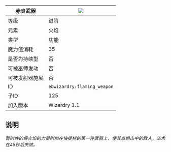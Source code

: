 | 赤炎武器 |![](https://github.com/Electroblob77/Wizardry/blob/1.12.2/src/main/resources/assets/ebwizardry/textures/spells/flaming_weapon.png)|
|---|---|
| 等级 | 进阶 |
| 元素 | 火焰 |
| 类型 | 功能 |
| 魔力值消耗 | 35 |
| 是否为持续型 | 否 |
| 可被巫师发动 | 否 |
| 可被发射器施展 | 否 |
| ID | `ebwizardry:flaming_weapon` |
| 子ID | 125 |
| 加入版本 | Wizardry 1.1 |
## 说明
_暂时性的将火焰的力量附加在快捷栏的第一件武器上，使其点燃击中的敌人，法术在45秒后失效。_
